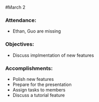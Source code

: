 #March 2

### Attendance:
- Ethan, Guo are missing

### Objectives:
- Discuss implmentation of new features

### Accomplishments:
- Polish new features
- Prepare for the presentation
- Assign tasks to members
- Discuss a tutorial feature
